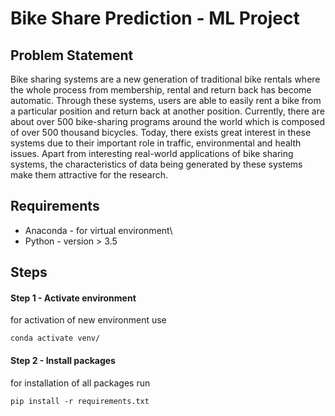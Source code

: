 # Bike Share Prediction - ML Project

## Problem Statement

Bike sharing systems are a new generation of traditional bike rentals where the whole process from
membership, rental and return back has become automatic. Through these systems, users are able to
easily rent a bike from a particular position and return back at another position. Currently, there are about
over 500 bike-sharing programs around the world which is composed of over 500 thousand bicycles. Today,
there exists great interest in these systems due to their important role in traffic, environmental and health
issues. Apart from interesting real-world applications of bike sharing systems, the characteristics of data
being generated by these systems make them attractive for the research.

## Requirements

-   Anaconda - for virtual environment\
-   Python - version > 3.5

## Steps

#### Step 1 - Activate environment

for activation of new environment use

`conda activate venv/`

#### Step 2 - Install packages

for installation of all packages run

`pip install -r requirements.txt`
